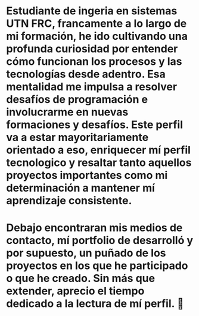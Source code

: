 # Estudiante de ingeria en sistemas UTN FRC, francamente a lo largo de mi formación, he ido cultivando una profunda curiosidad por entender cómo funcionan los procesos y las tecnologías desde adentro. Esa mentalidad me impulsa a resolver desafíos de programación e involucrarme en nuevas formaciones y desafíos. Este perfil va a estar mayoritariamente orientado a eso, enriquecer mí perfil tecnologico y resaltar tanto aquellos proyectos importantes como mi determinación a mantener mí aprendizaje consistente.

# Debajo encontraran mis medios de contacto, mí portfolio de desarrolló y por supuesto, un puñado de los proyectos en los que he participado o que he creado. Sin más que extender, aprecio el tiempo dedicado a la lectura de mí perfil. 🌱
